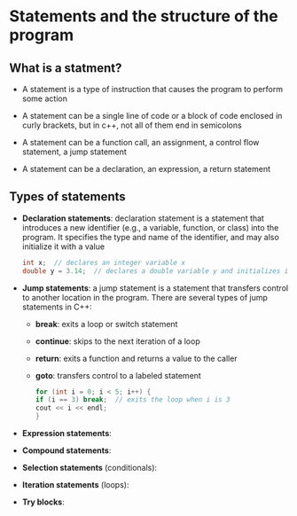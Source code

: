 # Statements and the structure of the program

## What is a statment?

- A statement is a type of instruction that causes the program to perform some action 

- A statement can be a single line of code or a block of code enclosed in curly brackets, but in c++, not all of them end in semicolons

- A statement can be a function call, an assignment, a control flow statement, a jump statement
  
- A statement can be a declaration, an expression, a return statement


## Types of statements
- **Declaration statements**: declaration statement is a statement that introduces a new identifier (e.g., a variable, function, or class) into the program. It specifies the type and name of the identifier, and may also initialize it with a value
  
    ```cpp
    int x;  // declares an integer variable x
    double y = 3.14;  // declares a double variable y and initializes it to 3.14
    ```

- **Jump statements**: a jump statement is a statement that transfers control to another location in the program. There are several types of jump statements in C++:
  
  - **break**: exits a loop or switch statement
  
  - **continue**: skips to the next iteration of a loop
  
  - **return**: exits a function and returns a value to the caller
  
  - **goto**: transfers control to a labeled statement
    ```cpp
    for (int i = 0; i < 5; i++) {
    if (i == 3) break;  // exits the loop when i is 3
    cout << i << endl;
    }
    ```
  
- **Expression statements**: 
- **Compound statements**: 
- **Selection statements** (conditionals): 
- **Iteration statements** (loops): 
- **Try blocks**: 
